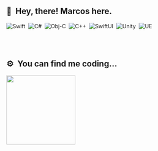 ## 🚀 &nbsp;Hey, there! Marcos here.

![Swift](https://img.shields.io/badge/-Swift-05122A?style=flat&logo=swift)&nbsp;
![C#](https://img.shields.io/badge/-CSharp-05122A?style=flat&logo=CSharp)&nbsp;
![Obj-C](https://img.shields.io/badge/-ObjC-05122A?style=flat&logo=ObjectiveC)&nbsp;
![C++](https://img.shields.io/badge/-C++-05122A?style=flat&logo=CPlusplus)&nbsp;
![SwiftUI](https://img.shields.io/badge/-SwiftUI-05122A?style=flat&logo=swiftui)&nbsp;
![Unity](https://img.shields.io/badge/-Unity-05122A?style=flat&logo=unity)&nbsp;
![UE](https://img.shields.io/badge/-UE5-05122A?style=flat&logo=UnrealEngine)&nbsp;

<br><br>

## ⚙️ &nbsp;You can find me coding...

<div>
  <img height="180em" src="https://github-readme-stats-eight-theta.vercel.app/api/top-langs/?username=MarcosAtMorais&layout=compact&langs_count=8&theme=nord&include_all_commits=true&count_private=true&hide_title=true"/>
</a>
</div>

<br><br>
